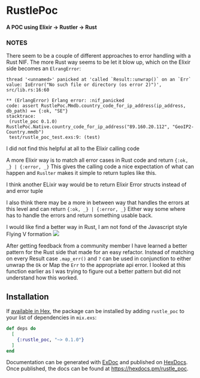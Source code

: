 # RustlePoc

**A POC using Elixir -> Rustler -> Rust**

### NOTES
  There seem to be a couple of different approaches to error handling with a Rust NIF.
  The more Rust way seems to be let it blow up, which on the Elixir side becomes an `ElrangError`:

  ```
  thread '<unnamed>' panicked at 'called `Result::unwrap()` on an `Err` value: IoError("No such file or directory (os error 2)")', src/lib.rs:16:60
  ```

  ```
  ** (ErlangError) Erlang error: :nif_panicked
  code: assert RustlePoc.Mmdb.country_code_for_ip_address(ip_address, db_path) == {:ok, "SE"}
  stacktrace:
   (rustle_poc 0.1.0) RustlePoc.Native.country_code_for_ip_address("89.160.20.112", "GeoIP2-Country.mmdb")
   test/rustle_poc_test.exs:9: (test)
   ```

  I did not find this helpful at all to the Elixir calling code

  A more Elixir way is to match all error cases in Rust code and return `{:ok, _} | {:error, _}`
  This gives the calling code a nice expectation of what can happen and `Ruslter` makes it simple to return
  tuples like this.

  I think another ELixir way would be to return Elixir Error structs instead of and error tuple

  I also think there may be a more in between way that handles the errors at this level
  and can return `{:ok, _} | {:error, _}`
  Either way some where has to handle the errors and return something usable back.

  I would like find a better way in Rust, I am not fond of the Javascript style Flying V formation
 ![](https://s3-us-west-2.amazonaws.com/courses-images/wp-content/uploads/sites/1865/2017/05/04203601/Screen-Shot-2016-06-21-at-10.52.04-AM-300x186.png)

  After getting feedback from a community member I have learned a better pattern for the Rust side that made for an easy refactor.
  Instead of matching on every Result case `.map_err()` and `?` can be used in conjunction to either unwrap the `Ok` or Map the `Err` to the 
  appropriate api error. I looked at this function earlier as I was trying to figure out a better pattern but did not understand how this worked.

## Installation

If [available in Hex](https://hex.pm/docs/publish), the package can be installed
by adding `rustle_poc` to your list of dependencies in `mix.exs`:

```elixir
def deps do
  [
    {:rustle_poc, "~> 0.1.0"}
  ]
end
```

Documentation can be generated with [ExDoc](https://github.com/elixir-lang/ex_doc)
and published on [HexDocs](https://hexdocs.pm). Once published, the docs can
be found at <https://hexdocs.pm/rustle_poc>.

